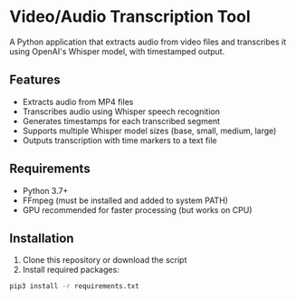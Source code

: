 # Video/Audio Transcription Tool

A Python application that extracts audio from video files and transcribes it using OpenAI's Whisper model, with timestamped output.

## Features

- Extracts audio from MP4 files
- Transcribes audio using Whisper speech recognition
- Generates timestamps for each transcribed segment
- Supports multiple Whisper model sizes (base, small, medium, large)
- Outputs transcription with time markers to a text file

## Requirements

- Python 3.7+
- FFmpeg (must be installed and added to system PATH)
- GPU recommended for faster processing (but works on CPU)

## Installation

1. Clone this repository or download the script
2. Install required packages:

```bash
pip3 install -r requirements.txt
